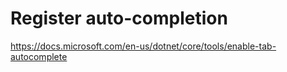 # Register auto-completion
https://docs.microsoft.com/en-us/dotnet/core/tools/enable-tab-autocomplete
